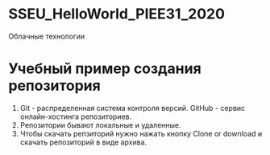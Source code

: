 # SSEU_HelloWorld_PIEE31_2020
Облачные технологии
# Учебный пример создания репозитория
1. Git - распределенная система контроля версий.
 GitHub - сервис онлайн-хостинга репозиториев.
2. Репозитории бывают локальные и удаленные.
3. Чтобы скачать репзиторий нужно нажать кнопку Clone or download и скачать репозиторий в виде архива.
